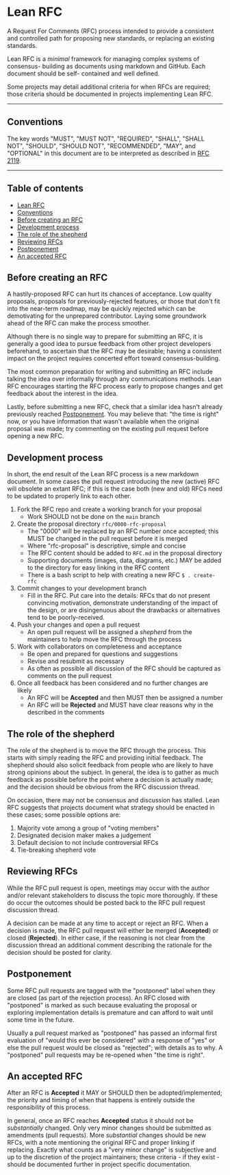# Lean RFC

A Request For Comments (RFC) process intended to provide a consistent and
controlled path for proposing new standards, or replacing an existing standards.

Lean RFC is a *minimal* framework for managing complex systems of consensus-
building as documents using markdown and GitHub. Each document should be self-
contained and well defined.

Some projects may detail additional criteria for when RFCs are required; those
criteria should be documented in projects implementing Lean RFC.

---

## Conventions
[Conventions]: #conventions

The key words "MUST", "MUST NOT", "REQUIRED", "SHALL", "SHALL NOT", "SHOULD",
"SHOULD NOT", "RECOMMENDED", "MAY", and "OPTIONAL" in this document are to be
interpreted as described in [RFC 2119](http://tools.ietf.org/html/rfc2119).

---

## Table of contents

  * [Lean RFC]
  * [Conventions]
  * [Before creating an RFC]
  * [Development process]
  * [The role of the shepherd]
  * [Reviewing RFCs]
  * [Postponement]
  * [An accepted RFC]


## Before creating an RFC
[Before creating an RFC]: #before-creating-an-rfc

A hastily-proposed RFC can hurt its chances of acceptance. Low quality
proposals, proposals for previously-rejected features, or those that don't fit
into the near-term roadmap, may be quickly rejected which can be demotivating
for the unprepared contributor. Laying some groundwork ahead of the RFC can
make the process smoother.

Although there is no single way to prepare for submitting an RFC, it is
generally a good idea to pursue feedback from other project developers
beforehand, to ascertain that the RFC may be desirable; having a consistent
impact on the project requires concerted effort toward consensus-building.

The most common preparation for writing and submitting an RFC include talking
the idea over informally through any communications methods. Lean RFC encourages
starting the RFC process early to propose changes and get feedback about the
interest in the idea.

Lastly, before submitting a new RFC, check that a similar idea hasn't already
previously reached [Postponement]. You may believe that: "the time is right"
now, or you have information that wasn't available when the original proposal
was made; try commenting on the existing pull request before opening a new RFC.


## Development process
[Development process]: #submission-process

In short, the end result of the Lean RFC process is a new markdown document.
In some cases the pull request introducing the new (active) RFC will obsolete an
extant RFC; if this is the case both (new and old) RFCs need to be updated to
properly link to each other.

  1. Fork the RFC repo and create a working branch for your proposal
      - Work SHOULD not be done on the `main` branch
  2. Create the proposal directory `rfc/0000-rfc-proposal`
      - The "0000" will be replaced by an RFC number once accepted; this MUST be
        changed in the pull request before it is merged
      - Where "rfc-proposal" is descriptive, simple and concise
      - The RFC content should be added to `RFC.md` in the proposal directory
      - Supporting documents (images, data, diagrams, etc.) MAY be added to the
        directory for easy linking in the RFC content
      - There is a bash script to help with creating a new RFC `$ . create-rfc`
  3. Commit changes to your development branch
      - Fill in the RFC. Put care into the details: RFCs that do not present
        convincing motivation, demonstrate understanding of the impact of the
        design, or are disingenuous about the drawbacks or alternatives tend to
        be poorly-received.
  4. Push your changes and open a pull request
      - An open pull request will be assigned a *shepherd* from the maintainers
        to help move the RFC through the process
  5. Work with collaborators on completeness and acceptance
      - Be open and prepared for questions and suggestions
      - Revise and resubmit as necessary
      - As often as possible all discussion of the RFC should be captured as
        comments on the pull request
  6. Once all feedback has been considered and no further changes are likely
      - An RFC will be **Accepted** and then MUST then be assigned a number
      - An RFC will be **Rejected** and MUST have clear reasons why in the
        described in the comments


## The role of the shepherd
[The role of the shepherd]: #the-role-of-the-shepherd

The role of the shepherd is to move the RFC through the process. This starts
with simply reading the RFC and providing initial feedback. The shepherd should
also solicit feedback from people who are likely to have strong opinions about
the subject. In general, the idea is to gather as much feedback as possible
before the point where a decision is actually made; and the decision should be
obvious from the RFC discussion thread.

On occasion, there may not be consensus and discussion has stalled. Lean RFC
suggests that projects document what strategy should be enacted in these cases;
some possible options are:

  1. Majority vote among a group of "voting members"
  2. Designated decision maker makes a judgement
  3. Default decision to not include controversial RFCs
  4. Tie-breaking shepherd vote


## Reviewing RFCs
[Reviewing RFCs]: #reviewing-rfcs

While the RFC pull request is open, meetings may occur with the author and/or
relevant stakeholders to discuss the topic more thoroughly. If these do occur
the outcomes should be posted back to the RFC pull request discussion thread.

A decision can be made at any time to accept or reject an RFC. When a decision
is made, the RFC pull request will either be merged (**Accepted**) or closed
(**Rejected**). In either case, if the reasoning is not clear from the
discussion thread an additional comment describing the rationale for the
decision should be posted for clarity.


## Postponement
[Postponement]: #rfc-postponement

Some RFC pull requests are tagged with the "postponed" label when they are
closed (as part of the rejection process). An RFC closed with "postponed" is
marked as such because evaluating the proposal or exploring implementation
details is premature and can afford to wait until some time in the future.

Usually a pull request marked as "postponed" has passed an informal first
evaluation of "would this ever be considered" with a response of "yes" or else
the pull request would be closed as "rejected"; with details as to why. A
"postponed" pull requests may be re-opened when "the time is right".


## An accepted RFC
[An accepted RFC]: #an-accepted-rfc

After an RFC is **Accepted** it MAY or SHOULD then be adopted/implemented; the
priority and timing of when that happens is entirely outside the responsibility
of this process.

In general, once an RFC reaches **Accepted** status it should not be
*substantially* changed. Only very minor changes should be submitted as
amendments (pull requests). More *substantial* changes should be new RFCs, with
a note mentioning the original RFC and proper linking if replacing. Exactly what
counts as a "very minor change" is subjective and up to the discretion of the
project maintainers; these criteria - if they exist - should be documented
further in project specific documentation.


[Lean RFC]: https://github.com/kalisjoshua/lean-rfc
